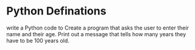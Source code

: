 # Python Definations
write a Python code to 
Create a program that asks the user to enter their name and their age. Print out a message that tells how many years they have to be 100 years old.

